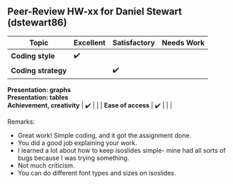 Peer-Review HW-xx for Daniel Stewart (dstewart86)
----------------------------------------------------
Topic                       | Excellent | Satisfactory | Needs Work |
----------------------------|-----|-----|-----|
**Coding style**            | :heavy_check_mark: |  |  |
**Coding strategy**         |  | :heavy_check_mark: |  |
**Presentation: graphs**    
**Presentation: tables**    
**Achievement, creativity** | :heavy_check_mark: |  |  |
**Ease of access**          | :heavy_check_mark: |  |  |

Remarks:

- Great work! Simple coding, and it got the assignment done.
- You did a good job explaining your work.
- I learned a lot about how to keep isoslides simple- mine had all sorts of bugs because I was trying something.
- Not much criticism. 
- You can do different font types and sizes on isoslides.
